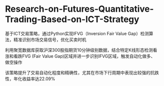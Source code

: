# Research-on-Futures-Quantitative-Trading-Based-on-ICT-Strategy
基于ICT交易策略，通过Python实现IFVG（Inversion Fair Value Gap）检测算法，精准识别市场交易信号，优化买卖时机

利用聚宽数据库获取沪深300股指期货10分钟级别数据，结合特定K线形态检测看涨和看跌FVG (Fair Value Gap)区域并进一步识别IFVG区域，触发自动化做多、做空操作

该策略提升了交易自动化程度和精确性，尤其在市场下行周期中表现出较强的抗跌性，年化收益率达22.09%
